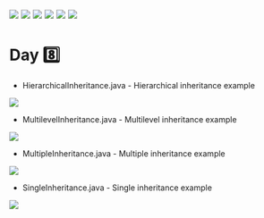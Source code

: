 ![](https://img.shields.io/badge/git-fff7f8?colorA=faf0f0&colorB=db4823&style=for-the-badge&logo=git)
![](https://img.shields.io/badge/github-fff7f8?colorA=080808&colorB=8a8a8a&style=for-the-badge&logo=github)
![](https://img.shields.io/badge/for-you-099450?colorA=b0c92e&colorB=487d3e&style=for-the-badge)
![](https://img.shields.io/badge/check_it-out-bee5ed?colorA=3fc5d1&colorB=469acf&style=for-the-badge)
![](https://img.shields.io/badge/eclipse_ide-4.15.0-181717?colorA=2c2255&colorB=3c5280&style=for-the-badge&logo=eclipse-ide)
![](https://img.shields.io/badge/java-learned-bee5ed?colorA=70a8c4&colorB=007396&style=for-the-badge&logo=java)
---
# Day :eight:
   * HierarchicalInheritance.java - Hierarchical inheritance example
<img src="https://github.com/aritraroy24/languages_learning/blob/master/Java/Day%208/diagrams/HierarchicalInheritance.png">


   * MultilevelInheritance.java - Multilevel inheritance example
<img src="https://github.com/aritraroy24/languages_learning/blob/master/Java/Day%208/diagrams/MultilevelInheritance.png">


   * MultipleInheritance.java - Multiple inheritance example
<img src="https://github.com/aritraroy24/languages_learning/blob/master/Java/Day%208/diagrams/MultipleInheritance.png">


   * SingleInheritance.java - Single inheritance example
<img src="https://github.com/aritraroy24/languages_learning/blob/master/Java/Day%208/diagrams/SingleInheritance.png">
